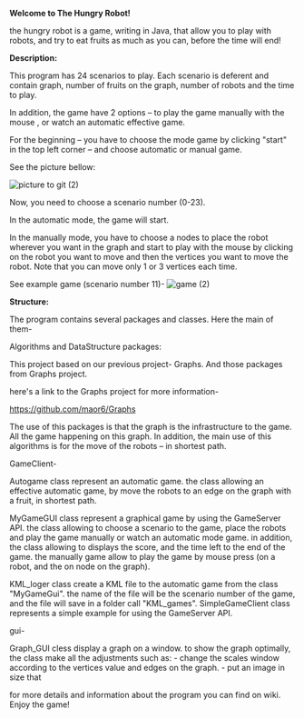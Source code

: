 **Welcome to The Hungry Robot!**

the hungry robot is a game, writing in Java, that allow you to play with robots, and try to eat fruits as much as you can, before the time will end!

**Description:**

This program has 24 scenarios to play. Each scenario is deferent and contain graph, number of fruits on the graph, number of robots and the time to play.

In addition, the game have 2 options – to play the game manually with the mouse , or watch an automatic effective game.

For the beginning – you have to choose the mode game by clicking "start" in the top left corner –  and choose automatic or  manual game.

See the picture bellow:

![picture to git (2)](https://user-images.githubusercontent.com/57867811/72685186-3ee55380-3af0-11ea-9608-b98dd4066235.png)


Now, you need to choose a scenario number (0-23).

In the automatic mode, the game will start.

In the manually mode, you have to choose a nodes to place the robot wherever you want in the graph and start to play with the mouse by clicking on the robot you want to move and then the  vertices you want to move the robot. Note that you can move only 1 or 3 vertices each time.

See example game (scenario number 11)- 
![game (2)](https://user-images.githubusercontent.com/57867811/72685326-d13a2700-3af1-11ea-9f80-c345ce27c8f7.png)

 
**Structure:**

The program contains several packages and classes. Here the main of them-

Algorithms and DataStructure packages:

This project based on our previous project- Graphs. And those packages from Graphs project.

here's a link to the Graphs project for more information-

https://github.com/maor6/Graphs

The use of this packages is that the graph is the infrastructure to the game. All the game happening on this graph. 
In addition, the main use of this algorithms is for the move of the robots – in shortest path.

GameClient-

Autogame class represent an automatic game.
 the class allowing an effective automatic game,
 by move the robots to an edge on the graph with a fruit, in shortest path.
 
MyGameGUI class represent a graphical game by using the GameServer API.
the class
 allowing to choose a scenario to the game, place the robots and play the game
 manually or watch an automatic mode game. 
 in addition, the class allowing to
 displays the score, and the time left to the end of the game.
 the manually
 game allow to play the game by mouse press (on a robot, and the on node on
 the graph).
 
KML_loger class create a KML file to the automatic game from the class "MyGameGui". 
the name of the file will be the scenario number of the game, and the file will save in a folder call "KML_games".
SimpleGameClient class represents a simple example for using the GameServer API.

gui-

Graph_GUI cless display a graph on a window. to show the graph optimally, the
class make all the adjustments such as: - change the scales window according
to the vertices value and edges on the graph. - put an image in size that


for more details and information about the program you can find on wiki.
Enjoy the game!

